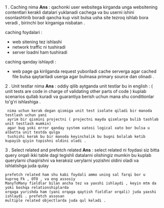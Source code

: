 1 . Caching nima
**Ans** : qachonki user websitega kirganda unga websitening contentlari kerakli datalari yuklanadi cachega va 
bu userni ishini osonlashtirib boradi qancha kup visit bulsa usha site tezroq ishlab bora veradi ,  birinchi 
bor kirganiga nisbatan .

caching foydalari : 
  * web sitening tez ishlashi
  * network traffic ni  tushiradi 
  * server loadni ham tushiradi

caching qanday ishlaydi : 
  * web page ga kirilganda request yuboriladi cache serverga agar cached file bulsa qaytariladi userga 
   agar bulmasa primary source dan olinadi .

2 . Unit testlar nima
**Ans** : oddiy qilib aytganda unit testlar bu in english : ( unit tests are code in charge of validating other parts of code )
     kuplab scenarios qullab kuradi va guarantiya berish uchun mana shu conditionlar to'g'ri ishlashiga .
     
     nima uchun kerak degan qismiga unit test isolate qiladi bir manoda testlash uchun yani 
     ayrim bir qismini projectni ( projectni mayda qismlarga bulib tashlab unit testlash mumkin)
     agar bug yoki error qanday system xatosi logical xato bor bulsa u albatta unit testda qulga 
     tushishi kerak bu bir manoda keyinchalik bu bugni bolalab ketib kupayib qiyin topishni oldini oladi .

3 . Select related and prefetch related 
**Ans** : select related ni foydasi siz bitta query orqali ikki table dagi tegishli datalarni olishingiz 
    mumkin bu kuplab querylarni chaqirishni va keraksiz uerylarni yozishni oldini oladi va ishlatishga juda qulay 
    
    prefetch related ham shu kabi foydali ammo uning sal farqi bor u kuproq Fk , OTO , va eng assosiy 
    ManyToMany fieldlar bilan ancha tez va yaxshi ishlaydi , keyin mtm da yoki boshqa relationshiplarda 
    orqaga yurishda ham (yani orqaga qaytish fieldlar orqali) juda yaxshi ishlaydi . prefetch assosan
    multiple related objectlarda juda qul keladi .